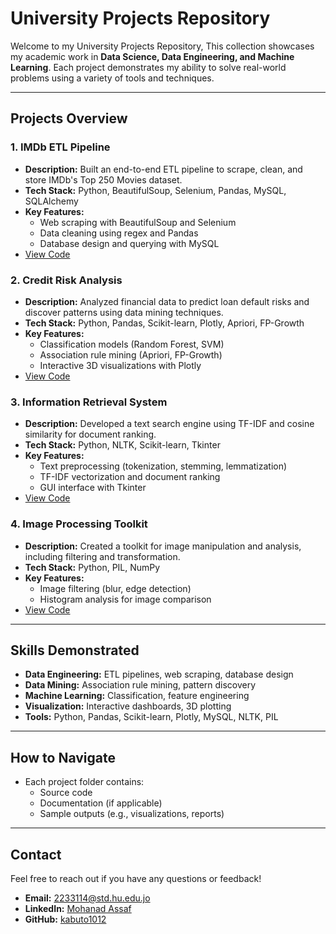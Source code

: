 # University Projects Repository

Welcome to my University Projects Repository, This collection showcases my academic work in **Data Science, Data Engineering, and Machine Learning**. Each project demonstrates my ability to solve real-world problems using a variety of tools and techniques.

---

## Projects Overview

### 1. **IMDb ETL Pipeline**
- **Description:** Built an end-to-end ETL pipeline to scrape, clean, and store IMDb's Top 250 Movies dataset.
- **Tech Stack:** Python, BeautifulSoup, Selenium, Pandas, MySQL, SQLAlchemy
- **Key Features:**
  - Web scraping with BeautifulSoup and Selenium
  - Data cleaning using regex and Pandas
  - Database design and querying with MySQL
- [View Code](./IMDb-ETL-Pipeline)

### 2. **Credit Risk Analysis**
- **Description:** Analyzed financial data to predict loan default risks and discover patterns using data mining techniques.
- **Tech Stack:** Python, Pandas, Scikit-learn, Plotly, Apriori, FP-Growth
- **Key Features:**
  - Classification models (Random Forest, SVM)
  - Association rule mining (Apriori, FP-Growth)
  - Interactive 3D visualizations with Plotly
- [View Code](./Credit-Risk-Analysis)

### 3. **Information Retrieval System**
- **Description:** Developed a text search engine using TF-IDF and cosine similarity for document ranking.
- **Tech Stack:** Python, NLTK, Scikit-learn, Tkinter
- **Key Features:**
  - Text preprocessing (tokenization, stemming, lemmatization)
  - TF-IDF vectorization and document ranking
  - GUI interface with Tkinter
- [View Code](./Information-Retrieval-System)

### 4. **Image Processing Toolkit**
- **Description:** Created a toolkit for image manipulation and analysis, including filtering and transformation.
- **Tech Stack:** Python, PIL, NumPy
- **Key Features:**
  - Image filtering (blur, edge detection)
  - Histogram analysis for image comparison
- [View Code](./Image-Processing-Toolkit)

---

## Skills Demonstrated
- **Data Engineering:** ETL pipelines, web scraping, database design
- **Data Mining:** Association rule mining, pattern discovery
- **Machine Learning:** Classification, feature engineering
- **Visualization:** Interactive dashboards, 3D plotting
- **Tools:** Python, Pandas, Scikit-learn, Plotly, MySQL, NLTK, PIL

---

## How to Navigate
- Each project folder contains:
  - Source code
  - Documentation (if applicable)
  - Sample outputs (e.g., visualizations, reports)

---

## Contact
Feel free to reach out if you have any questions or feedback!  
- **Email:** [2233114@std.hu.edu.jo](mailto:2233114@std.hu.edu.jo)  
- **LinkedIn:** [Mohanad Assaf](https://www.linkedin.com/in/mohanad-assaf-33843a1b4/)  
- **GitHub:** [kabuto1012](https://github.com/kabuto1012)  
